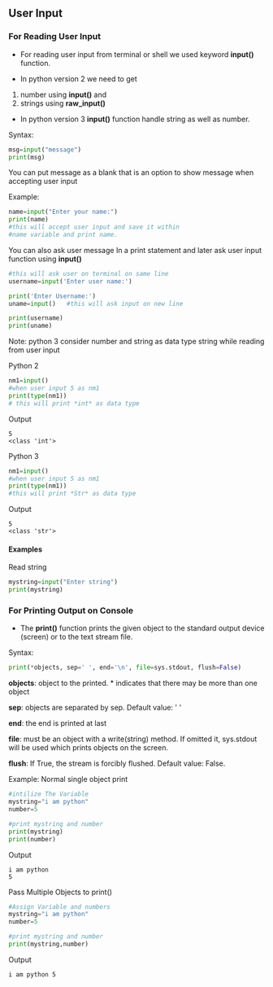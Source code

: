 ## User  Input

### For Reading User Input
- For reading user input from terminal or shell we used keyword **input()** function.

- In python version 2 we need to get
1. number using **input()** and
2. strings using **raw_input()**

- In python version 3 **input()**  function handle string as well as number.

Syntax:
```python
msg=input("message")
print(msg)
```
You can put message  as a blank that is an option to show message when accepting user input

Example:
```python
name=input("Enter your name:")
print(name)
#this will accept user input and save it within 
#name variable and print name.
```

You can also ask user message  In a print statement and later ask user input function using **input()**
```python
#this will ask user on terminal on same line
username=input('Enter user name:')  

print('Enter Username:')
uname=input()   #this will ask input on new line

print(username)
print(uname)
```

Note: python 3 consider number and string as data type string while reading from user input

Python 2
```python
nm1=input()
#when user input 5 as nm1
print(type(nm1))
# this will print *int* as data type
```
Output
```
5
<class 'int'>
```

Python 3
```python
nm1=input()
#when user input 5 as nm1
print(type(nm1))
#this will print *Str* as data type
```
Output
```
5
<class 'str'>
```

#### Examples
Read string
```python
mystring=input("Enter string")
print(mystring)
```
### For Printing Output on Console
- The **print()** function prints the given object to the standard output device (screen) or to the text stream file.

Syntax:
```python
print(*objects, sep=' ', end='\n', file=sys.stdout, flush=False)
```
**objects**: object to the printed. * indicates that there may be more than one object

**sep**: objects are separated by sep. Default value: ' '

**end**: the end is printed at last

**file**:  must be an object with a write(string) method. If omitted it, sys.stdout will be used which prints objects on the screen.

**flush**: If True, the stream is forcibly flushed. Default value: False.

Example:
Normal single object print
```python
#intilize The Variable
mystring="i am python"
number=5

#print mystring and number
print(mystring)
print(number)
```

Output
```
i am python
5
```

Pass Multiple Objects to print()
```python
#Assign Variable and numbers
mystring="i am python"
number=5

#print mystring and number
print(mystring,number)
```

Output
```
i am python 5
```
